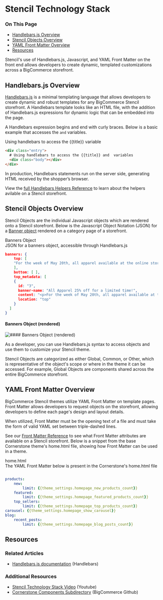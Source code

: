 # Stencil Technology Stack

<div class="otp" id="no-index">

### On This Page
- [Handlebars.js Overview](#handlebarsjs-overview)
- [Stencil Objects Overview](#stencil-objects-overview)
- [YAML Front Matter Overview](#yaml-front-matter-overview)
- [Resources](#resources)

</div> 

Stencil's use of Handlebars.js, Javascript, and YAML Front Matter on the front end allows developers to create dynamic, templated customizations across a BigCommerce storefront.



<a href='#tech-stack_handlebars-overview' aria-hidden='true' class='block-anchor'  id='tech-stack_handlebars-overview'><i aria-hidden='true' class='linkify icon'></i></a>

## Handlebars.js Overview

[Handlebars.js](https://handlebarsjs.com/) is a minimal templating language that allows developers to create dynamic and robust templates for any BigCommerce Stencil storefront. A Handlebars template looks like an HTML file, with the addition of Handlebars.js expressions for dynamic logic that can be embedded into the page.

A Handlebars expression begins and end with curly braces.
Below is a basic example that accesses the `` and `` variables.

<div class="HubBlock-header">
    <div class="HubBlock-header-title flex items-center">
        <div class="HubBlock-header-name">Using handlebars to access the {{title}} variable</div>
    </div><div class="HubBlock-header-subtitle"></div>
</div>

<!--
title: "Using handlebars to access the {{title}}  variable"
subtitle: ""
lineNumbers: true
-->

```html
<div class="entry">
  # Using handlebars to access the {{title}} and  variables
  <div class="body"></div>
</div>
```

In production, Handlebars statements run on the server side, generating HTML received by the shopper’s browser.

View the [full Handlebars Helpers Reference](/stencil-docs/reference-docs/handlebars-helpers-reference) to learn about the helpers avilable on a Stencil storefront.



<a href='#tech-stack_objects-overview' aria-hidden='true' class='block-anchor'  id='tech-stack_objects-overview'><i aria-hidden='true' class='linkify icon'></i></a>

## Stencil Objects Overview

Stencil Objects are the individual Javascript objects which are rendered onto a Stencil storefront. Below is the Javascript Object Notation (JSON) for a [Banner object](https://developer.bigcommerce.com/stencil-docs/reference-docs/global-objects-and-properties#global-objects_banner) rendered on a category page of a storefront.

<div class="HubBlock-header">
    <div class="HubBlock-header-title flex items-center">
        <div class="HubBlock-header-name">Banners Object </div>
    </div><div class="HubBlock-header-subtitle">JSON for a banners object, accessible through Handlebars.js</div>
</div>

<!--
title: "Banners Object "
subtitle: "JSON for a banners object, accessible through Handlebars.js"
lineNumbers: true
-->

```json
banners: {
    top: [
    "For the week of May 20th, all apparel available at the online store will be 25% off the standard store price."
    ],
    bottom: [ ],
    top_metadata: [
    {
      id: "3",
      banner-name: "All Apparel 25% off for a limited time!",
      content: "<p>For the week of May 20th, all apparel available at the online store will be 25% off the standard store price.</p>",
      location: "top"
    }
  ]
}
```

<!--
    title: #### Banners Object (rendered)

    data: //s3.amazonaws.com/user-content.stoplight.io/6116/1558381899909
-->

#### Banners Object (rendered)
![#### Banners Object (rendered)
](//s3.amazonaws.com/user-content.stoplight.io/6116/1558381899909 "#### Banners Object (rendered)
")

As a developer, you can use Handlebars.js syntax to access objects and use them to customize your Stencil theme.

Stencil Objects are categorized as either Global, Common, or Other, which is representative of the object's scope or where in the theme it can be accessed. For example, Global Objects are components shared across the entire BigCommerce storefront.



<a href='#tech-stack_front-matter-overview' aria-hidden='true' class='block-anchor'  id='tech-stack_front-matter-overview'><i aria-hidden='true' class='linkify icon'></i></a>

## YAML Front Matter Overview

BigCommerce Stencil themes utilize YAML Front Matter on template pages. Front Matter allows developers to request objects on the storefront, allowing developers to define each page's design and layout details.

When utilized, Front Matter must be the opening text of a file and must take the form of valid YAML set between triple-dashed lines.

See our [Front Matter Reference](/stencil-docs/reference-docs/front-matter-reference) to see what Front Matter attributes are available on a Stencil storefront. Below is a snippet from the base Cornerstone theme's <span class="fn">home.html</span> file, showing how Front Matter can be used in a theme.

<div class="HubBlock-header">
    <div class="HubBlock-header-title flex items-center">
        <div class="HubBlock-header-name">home.html</div>
    </div><div class="HubBlock-header-subtitle">The YAML Front Matter below is present in the Cornerstone's home.html file </div>
</div>

<!--
title: "home.html"
subtitle: "The YAML Front Matter below is present in the Cornerstone's home.html file "
lineNumbers: true
-->

```yaml

products:
    new:
        limit: {{theme_settings.homepage_new_products_count}}
    featured:
        limit: {{theme_settings.homepage_featured_products_count}}
    top_sellers:
        limit: {{theme_settings.homepage_top_products_count}}
carousel: {{theme_settings.homepage_show_carousel}}
blog:
    recent_posts:
        limit: {{theme_settings.homepage_blog_posts_count}}

```



## Resources

### Related Articles

* [Handlebars.js documentation](https://handlebarsjs.com/) (Handlebars)

### Additional Resources

* [Stencil Technology Stack Video](https://www.youtube.com/watch/p5SR8N0SeCg) (Youtube)
* [Cornerstone Components Subdirectory](https://github.com/bigcommerce/cornerstone) (BigCommerce Github)

